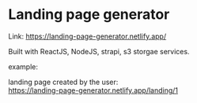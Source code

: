 # Landing page generator

Link: https://landing-page-generator.netlify.app/

Built with ReactJS, NodeJS, strapi, s3 storgae services.

example:

landing page created by the user:  
 https://landing-page-generator.netlify.app/landing/1
